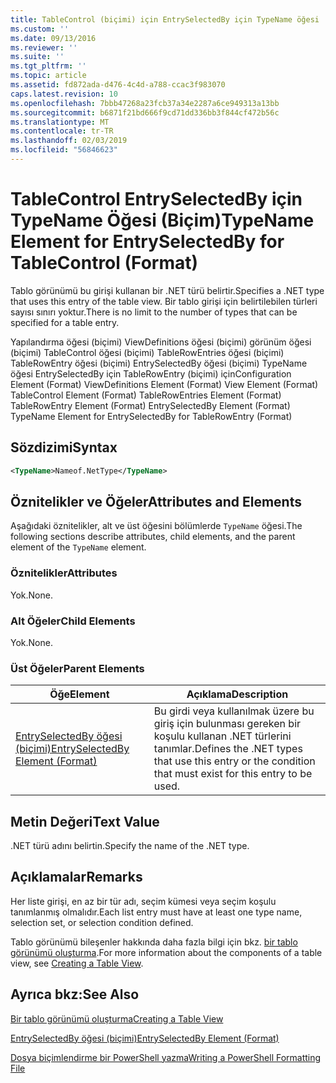 ```yaml
---
title: TableControl (biçimi) için EntrySelectedBy için TypeName öğesi | Microsoft Docs
ms.custom: ''
ms.date: 09/13/2016
ms.reviewer: ''
ms.suite: ''
ms.tgt_pltfrm: ''
ms.topic: article
ms.assetid: fd872ada-d476-4c4d-a788-ccac3f983070
caps.latest.revision: 10
ms.openlocfilehash: 7bbb47268a23fcb37a34e2287a6ce949313a13bb
ms.sourcegitcommit: b6871f21bd666f9cd71dd336bb3f844cf472b56c
ms.translationtype: MT
ms.contentlocale: tr-TR
ms.lasthandoff: 02/03/2019
ms.locfileid: "56846623"
---
```

# <a name="typename-element-for-entryselectedby-for-tablecontrol-format"></a><span data-ttu-id="00819-102">TableControl EntrySelectedBy için TypeName Öğesi (Biçim)</span><span class="sxs-lookup"><span data-stu-id="00819-102">TypeName Element for EntrySelectedBy for TableControl (Format)</span></span>

<span data-ttu-id="00819-103">Tablo görünümü bu girişi kullanan bir .NET türü belirtir.</span><span class="sxs-lookup"><span data-stu-id="00819-103">Specifies a .NET type that uses this entry of the table view.</span></span> <span data-ttu-id="00819-104">Bir tablo girişi için belirtilebilen türleri sayısı sınırı yoktur.</span><span class="sxs-lookup"><span data-stu-id="00819-104">There is no limit to the number of types that can be specified for a table entry.</span></span>

<span data-ttu-id="00819-105">Yapılandırma öğesi (biçimi) ViewDefinitions öğesi (biçimi) görünüm öğesi (biçimi) TableControl öğesi (biçimi) TableRowEntries öğesi (biçimi) TableRowEntry öğesi (biçimi) EntrySelectedBy öğesi (biçimi) TypeName öğesi EntrySelectedBy için TableRowEntry (biçimi) için</span><span class="sxs-lookup"><span data-stu-id="00819-105">Configuration Element (Format) ViewDefinitions Element (Format) View Element (Format) TableControl Element (Format) TableRowEntries Element (Format) TableRowEntry Element (Format) EntrySelectedBy Element (Format) TypeName Element for EntrySelectedBy for TableRowEntry (Format)</span></span>

## <a name="syntax"></a><span data-ttu-id="00819-106">Sözdizimi</span><span class="sxs-lookup"><span data-stu-id="00819-106">Syntax</span></span>

```xml
<TypeName>Nameof.NetType</TypeName>
```

## <a name="attributes-and-elements"></a><span data-ttu-id="00819-107">Öznitelikler ve Öğeler</span><span class="sxs-lookup"><span data-stu-id="00819-107">Attributes and Elements</span></span>

<span data-ttu-id="00819-108">Aşağıdaki öznitelikler, alt ve üst öğesini bölümlerde `TypeName` öğesi.</span><span class="sxs-lookup"><span data-stu-id="00819-108">The following sections describe attributes, child elements, and the parent element of the `TypeName` element.</span></span>

### <a name="attributes"></a><span data-ttu-id="00819-109">Öznitelikler</span><span class="sxs-lookup"><span data-stu-id="00819-109">Attributes</span></span>

<span data-ttu-id="00819-110">Yok.</span><span class="sxs-lookup"><span data-stu-id="00819-110">None.</span></span>

### <a name="child-elements"></a><span data-ttu-id="00819-111">Alt Öğeler</span><span class="sxs-lookup"><span data-stu-id="00819-111">Child Elements</span></span>

<span data-ttu-id="00819-112">Yok.</span><span class="sxs-lookup"><span data-stu-id="00819-112">None.</span></span>

### <a name="parent-elements"></a><span data-ttu-id="00819-113">Üst Öğeler</span><span class="sxs-lookup"><span data-stu-id="00819-113">Parent Elements</span></span>

|<span data-ttu-id="00819-114">Öğe</span><span class="sxs-lookup"><span data-stu-id="00819-114">Element</span></span>|<span data-ttu-id="00819-115">Açıklama</span><span class="sxs-lookup"><span data-stu-id="00819-115">Description</span></span>|
|-------------|-----------------|
|[<span data-ttu-id="00819-116">EntrySelectedBy öğesi (biçimi)</span><span class="sxs-lookup"><span data-stu-id="00819-116">EntrySelectedBy Element (Format)</span></span>](./entryselectedby-element-for-tablerowentry-for-tablecontrol-format.md)|<span data-ttu-id="00819-117">Bu girdi veya kullanılmak üzere bu giriş için bulunması gereken bir koşulu kullanan .NET türlerini tanımlar.</span><span class="sxs-lookup"><span data-stu-id="00819-117">Defines the .NET types that use this entry or the condition that must exist for this entry to be used.</span></span>|

## <a name="text-value"></a><span data-ttu-id="00819-118">Metin Değeri</span><span class="sxs-lookup"><span data-stu-id="00819-118">Text Value</span></span>

<span data-ttu-id="00819-119">.NET türü adını belirtin.</span><span class="sxs-lookup"><span data-stu-id="00819-119">Specify the name of the .NET type.</span></span>

## <a name="remarks"></a><span data-ttu-id="00819-120">Açıklamalar</span><span class="sxs-lookup"><span data-stu-id="00819-120">Remarks</span></span>

<span data-ttu-id="00819-121">Her liste girişi, en az bir tür adı, seçim kümesi veya seçim koşulu tanımlanmış olmalıdır.</span><span class="sxs-lookup"><span data-stu-id="00819-121">Each list entry must have at least one type name, selection set, or selection condition defined.</span></span>

<span data-ttu-id="00819-122">Tablo görünümü bileşenler hakkında daha fazla bilgi için bkz. [bir tablo görünümü oluşturma](./creating-a-table-view.md).</span><span class="sxs-lookup"><span data-stu-id="00819-122">For more information about the components of a table view, see [Creating a Table View](./creating-a-table-view.md).</span></span>

## <a name="see-also"></a><span data-ttu-id="00819-123">Ayrıca bkz:</span><span class="sxs-lookup"><span data-stu-id="00819-123">See Also</span></span>

[<span data-ttu-id="00819-124">Bir tablo görünümü oluşturma</span><span class="sxs-lookup"><span data-stu-id="00819-124">Creating a Table View</span></span>](./creating-a-table-view.md)

[<span data-ttu-id="00819-125">EntrySelectedBy öğesi (biçimi)</span><span class="sxs-lookup"><span data-stu-id="00819-125">EntrySelectedBy Element (Format)</span></span>](./entryselectedby-element-for-tablerowentry-for-tablecontrol-format.md)

[<span data-ttu-id="00819-126">Dosya biçimlendirme bir PowerShell yazma</span><span class="sxs-lookup"><span data-stu-id="00819-126">Writing a PowerShell Formatting File</span></span>](./writing-a-powershell-formatting-file.md)
